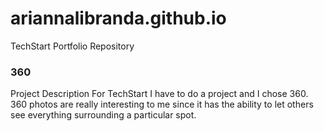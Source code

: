 # ariannalibranda.github.io
TechStart Portfolio Repository 

### 360

Project Description 
For TechStart I have to do a project and I chose 360. 360 photos are really interesting to me since it has the ability to let others see everything surrounding a particular spot. 

<script src='//vizor.io/static/scripts/vizor-360-embed.js' data-vizorurl='//vizor.io/embed/ariannalibranda/lhhs-hall'></script>

